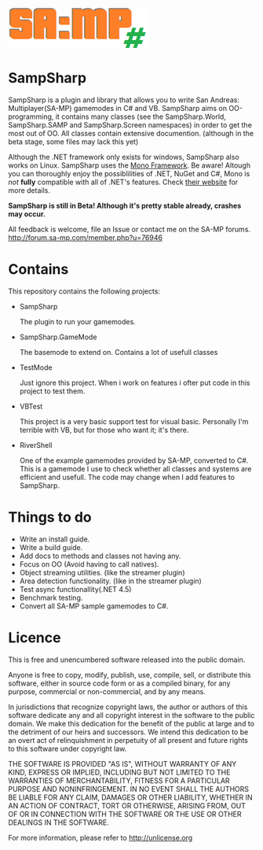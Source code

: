 ![SampSharp](https://raw.githubusercontent.com/ikkentim/SampSharp/master/SampSharp.png)

SampSharp
===
SampSharp is a plugin and library that allows you to write San Andreas: Multiplayer(SA-MP) gamemodes in C# and VB. SampSharp aims on OO-programming, it contains many classes (see the SampSharp.World, SampSharp.SAMP and SampSharp.Screen namespaces) in order to get the most out of OO. All classes contain extensive documention. (although in the beta stage, some files may lack this yet)

Although the .NET framework only exists for windows, SampSharp also works on Linux. SampSharp uses the [Mono Framework](http://www.mono-project.com/). Be aware! Altough you can thoroughly enjoy the possiblilities of .NET, NuGet and C#, Mono is *not* **fully** compatible with all of .NET's features. Check [their website](http://www.mono-project.com/Compatibility) for more details.

**SampSharp is still in Beta! Although it's pretty stable already, crashes may occur.**

All feedback is welcome, file an Issue or contact me on the SA-MP forums. http://forum.sa-mp.com/member.php?u=76946

Contains
===
This repository contains the following projects:
* SampSharp

  The plugin to run your gamemodes.
  
* SampSharp.GameMode

  The basemode to extend on. Contains a lot of usefull classes
  
* TestMode

  Just ignore this project. When i work on features i ofter put code in this project to test them.

* VBTest

  This project is a very basic support test for visual basic. Personally I'm terrible with VB, but for those who want it; it's there.
  
* RiverShell

  One of the example gamemodes provided by SA-MP, converted to C#. This is a gamemode I use to check whether all classes and systems are efficient and usefull. The code may change when I add features to SampSharp.

Things to do
===
* Write an install guide.
* Write a build guide.
* Add docs to methods and classes not having any.
* Focus on OO (Avoid having to call natives).
* Object streaming utilities. (like the streamer plugin)
* Area detection functionality. (like in the streamer plugin)
* Test async functionallity(.NET 4.5)
* Benchmark testing.
* Convert all SA-MP sample gamemodes to C#.

Licence
===
This is free and unencumbered software released into the public domain.

Anyone is free to copy, modify, publish, use, compile, sell, or
distribute this software, either in source code form or as a compiled
binary, for any purpose, commercial or non-commercial, and by any
means.

In jurisdictions that recognize copyright laws, the author or authors
of this software dedicate any and all copyright interest in the
software to the public domain. We make this dedication for the benefit
of the public at large and to the detriment of our heirs and
successors. We intend this dedication to be an overt act of
relinquishment in perpetuity of all present and future rights to this
software under copyright law.

THE SOFTWARE IS PROVIDED "AS IS", WITHOUT WARRANTY OF ANY KIND,
EXPRESS OR IMPLIED, INCLUDING BUT NOT LIMITED TO THE WARRANTIES OF
MERCHANTABILITY, FITNESS FOR A PARTICULAR PURPOSE AND NONINFRINGEMENT.
IN NO EVENT SHALL THE AUTHORS BE LIABLE FOR ANY CLAIM, DAMAGES OR
OTHER LIABILITY, WHETHER IN AN ACTION OF CONTRACT, TORT OR OTHERWISE,
ARISING FROM, OUT OF OR IN CONNECTION WITH THE SOFTWARE OR THE USE OR
OTHER DEALINGS IN THE SOFTWARE.

For more information, please refer to <http://unlicense.org>
